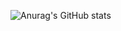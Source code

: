 ![Anurag's GitHub stats](https://github-readme-stats.vercel.app/api?username=luizbarbas&show_icons=true&theme=cobalt)
